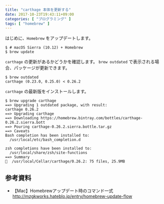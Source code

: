```yaml
---
title: "carthage 本体を更新する"
date: 2017-10-23T19:43:11+09:00
categories: [ "プログラミング" ]
tags: [ "homebrew" ]
---
```


はじめに、```Homebrew``` をアップデートします。

```shell
$ # macOS Sierra (10.12) + Homebrew
$ brew update
```

```carthage``` の更新があるかどうかを確認します。
```brew outdated``` で表示される場合、パッケージが更新できます。

```shell
$ brew outdated
carthage (0.23.0, 0.25.0) < 0.26.2
```

```carthage``` の最新版をインストールします。

```shell
$ brew upgrade carthage
==> Upgrading 1 outdated package, with result:
carthage 0.26.2
==> Upgrading carthage
==> Downloading https://homebrew.bintray.com/bottles/carthage-0.26.2.sierra.bott
==> Pouring carthage-0.26.2.sierra.bottle.tar.gz
==> Caveats
Bash completion has been installed to:
  /usr/local/etc/bash_completion.d

zsh completions have been installed to:
  /usr/local/share/zsh/site-functions
==> Summary
🍺  /usr/local/Cellar/carthage/0.26.2: 75 files, 25.9MB
```

## 参考資料
- 【Mac】Homebrewアップデート時のコマンド一式<br />
  <span style="word-break: break-all;">
  http://mzgkworks.hateblo.jp/entry/homebrew-update-flow
  </span>
